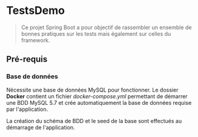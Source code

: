# TestsDemo

> Ce projet Spring Boot a pour objectif de rassembler un ensemble de bonnes pratiques sur les tests mais également sur celles du framework.

## Pré-requis

### Base de données

Nécessite une base de données MySQL pour fonctionner. Le dossier __Docker__ contient un fichier _docker-compose.yml_ permettant de démarrer une BDD MySQL 5.7 et crée automatiquement la base de données requise par l'application.

La création du schéma de BDD et le seed de la base sont effectués au démarrage de l'application.


